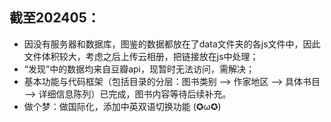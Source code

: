 ## 截至202405：
- 因没有服务器和数据库，图鉴的数据都放在了data文件夹的各js文件中，因此文件体积较大，考虑之后上传云相册，把链接放在js中处理；
- “发现”中的数据均来自豆瓣api，现暂时无法访问，需解决；
- 基本功能与代码框架（包括目录的分层：图书类别 --> 作家地区 --> 具体书目 --> 详细信息陈列）已完成，图书内容等待后续补充。
- 做个梦：做国际化，添加中英双语切换功能 (✪ω✪)
